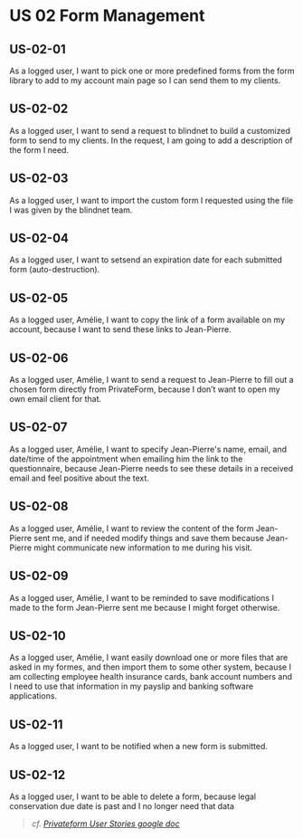 # US 02 Form Management

## US-02-01

As a logged user, I want to pick one or more predefined forms from the form library to add to my account main page so I can send them to my clients.

## US-02-02

As a logged user, I want to send a request to blindnet to build a customized form to send to my clients. In the request, I am going to add a description of the form I need.

## US-02-03

As a logged user, I want to import the custom form I requested using the file I was given by the blindnet team.

## US-02-04

As a logged user, I want to setsend an expiration date for each submitted form (auto-destruction).

## US-02-05

As a logged user, Amélie, I want to copy the link of a form available on my account, because I want to send these links to Jean-Pierre.

## US-02-06

As a logged user, Amélie, I want to send a request to Jean-Pierre to fill out a chosen form directly from PrivateForm, because I don’t want to open my own email client for that.

## US-02-07

As a logged user, Amélie, I want to specify Jean-Pierre's name, email, and date/time of the appointment when emailing him the link to the questionnaire, because Jean-Pierre needs to see these details in a received email and feel positive about the text.

## US-02-08

As a logged user, Amélie, I want to review the content of the form Jean-Pierre sent me, and if needed modify things and save them because Jean-Pierre might communicate new information to me during his visit.

## US-02-09

As a logged user, Amélie, I want to be reminded to save modifications I made to the form Jean-Pierre sent me because I might forget otherwise.

## US-02-10

As a logged user, Amélie, I want easily download one or more files that are asked in my formes, and then import them to some other system, because I am collecting employee health insurance cards, bank account numbers and I need to use that information in my payslip and banking software applications.

## US-02-11

As a logged user, I want to be notified when a new form is submitted.

## US-02-12

As a logged user, I want to be able to delete a form, because legal conservation due date is past and I no longer need that data

> _cf. [Privateform User Stories google doc](https://docs.google.com/document/d/1-_iVgamjIm0aH-txl2aVDIfSNRuwS-agKf74G1q1KRk/edit#heading=h.zfg5ns10gci1)_
